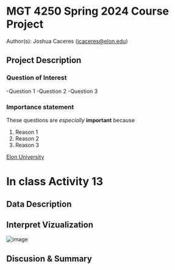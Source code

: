# MGT 4250 Spring 2024 Course Project 
Author(s): Joshua Caceres (jcaceres@elon.edu)

## Project Description
### Question of Interest 
-Question 1
-Question 2
-Question 3
### Importance statement 
These questions are *especially* **important** because
1. Reason 1
2. Reason 2
3. Reason 3

[Elon University](https://www.elon.edu)

# In class Activity 13

## Data Description 
## Interpret Vizualization 
![image](https://github.com/jcaceres21/mgt4250Spring2024/assets/168772954/78cdca5d-fd42-4ad1-8e6b-a561b527e6ec)

## Discusion & Summary

